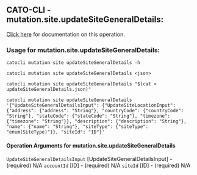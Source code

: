 
## CATO-CLI - mutation.site.updateSiteGeneralDetails:
[Click here](https://api.catonetworks.com/documentation/#mutation-updateSiteGeneralDetails) for documentation on this operation.

### Usage for mutation.site.updateSiteGeneralDetails:

`catocli mutation site updateSiteGeneralDetails -h`

`catocli mutation site updateSiteGeneralDetails <json>`

`catocli mutation site updateSiteGeneralDetails "$(cat < updateSiteGeneralDetails.json)"`

`catocli mutation site updateSiteGeneralDetails '{"UpdateSiteGeneralDetailsInput": {"UpdateSiteLocationInput": {"address": {"address": "String"}, "countryCode": {"countryCode": "String"}, "stateCode": {"stateCode": "String"}, "timezone": {"timezone": "String"}}, "description": {"description": "String"}, "name": {"name": "String"}, "siteType": {"siteType": "enum(SiteType)"}}, "siteId": "ID"}'`

#### Operation Arguments for mutation.site.updateSiteGeneralDetails ####
`UpdateSiteGeneralDetailsInput` [UpdateSiteGeneralDetailsInput] - (required) N/A 
`accountId` [ID] - (required) N/A 
`siteId` [ID] - (required) N/A 
